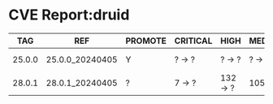 # CVE Report:druid
|  TAG   |       REF       | PROMOTE | CRITICAL |   HIGH   |  MEDIUM  |   LOW   | UNKNOWN |
|--------|-----------------|---------|----------|----------|----------|---------|---------|
| 25.0.0 | 25.0.0_20240405 | Y       | ? -> ?   | ? -> ?   | ? -> ?   | ? -> ?  | ? -> ?  |
| 28.0.1 | 28.0.1_20240405 | ?       | 7 -> ?   | 132 -> ? | 105 -> ? | 30 -> ? | 0 -> ?  |
